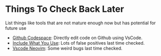 # Things To Check Back Later

List things like tools that are not mature enough now but has potential for future use

- [Github Codespace](1): Directly edit code on Github using VsCode.
- [Include What You Use](2): Lots of false positives last time checked.
- [Vscode Neovim](3): Some weird bugs last time checked.

[1]: https://github.com/features/codespaces
[2]: https://include-what-you-use.org/
[3]: https://github.com/asvetliakov/vscode-neovim
